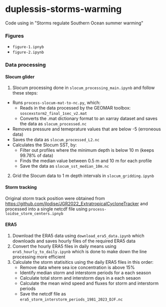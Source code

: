 # duplessis-storms-warming
Code using in "Storms regulate Southern Ocean summer warming"

### Figures

- `figure-1.ipnyb`
- `figure-2.ipynb`

### Data processing 

#### Slocum glider 

1. Slocum processing done in `slocum_processing_main.ipynb` and follow these steps:

- Runs `process-slocum-mat-to-nc.py`, which:
	- Reads in the data processed by the GEOMAR toolbox: `soscexstorm2_final_1sec_v2.mat`
	- Converts the .mat dictionary format to an xarray dataset and saves the data as `slocum_processed.nc`
- Removes pressure and temeprature values that are below -5 (erroneous data)
- Saves the data as `slocum_processed_L2.nc`
- Calculates the Slocum SST, by:
	- Filter out profiles where the minimum depth is below 10 m (keeps 99.78% of data)
	- Finds the median value between 0.5 m and 10 m for each profile
	- Save the data as `slocum_sst_median_10m.nc`

2. Grid the Slocum data to 1 m depth intervals in `slocum_gridding.ipynb`

#### Storm tracking

Original storm track position were obtained from https://github.com/jlodise/JGR2022_ExtratropicalCycloneTracker and processed into a single netcdf file using `process-loidse_storm_centers.ipnyb`

#### ERA5

1. Download the ERA5 data using `download_era5_data.ipynb` which downloads and saves hourly files of the required ERA5 data
2. Convert the hourly ERA5 files in daily means using `era5_hourly_to_daily.ipynb` which is done to make down the line processing more efficient
3. Calculate the storm statisitics using the daily ERA5 files in this order:
	- Remove data where sea ice concentration is above 15%
	- Identify median storm and interstorm periods for a each season
	- Calculate total storm and interstorm days in a each sesaon
	- Calculate the mean wind speed and fluxes for storm and interstorm periods
	- Save the netcdf file as `era5_storm_interstorm_periods_1981_2023_DJF.nc`
